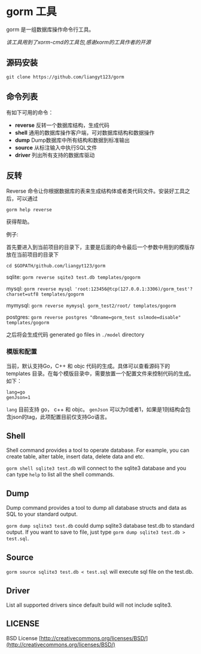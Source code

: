 # gorm 工具

gorm 是一组数据库操作命令行工具。 

*该工具用到了xorm-cmd的工具包,感谢xorm的工具作者的开源*

## 源码安装

`git clone https://github.com/liangyt123/gorm`

## 命令列表

有如下可用的命令：

* **reverse**     反转一个数据库结构，生成代码
* **shell**       通用的数据库操作客户端，可对数据库结构和数据操作
* **dump**        Dump数据库中所有结构和数据到标准输出
* **source**      从标注输入中执行SQL文件
* **driver**      列出所有支持的数据库驱动

## 反转

Reverse 命令让你根据数据库的表来生成结构体或者类代码文件。安装好工具之后，可以通过

`gorm help reverse`

获得帮助。

例子:

首先要进入到当前项目的目录下，主要是后面的命令最后一个参数中用到的模版存放在当前项目的目录下

`cd $GOPATH/github.com/liangyt123/gorm`

sqlite:
`gorm reverse sqite3 test.db templates/gogorm`

mysql:
`gorm reverse mysql 'root:123456@tcp(127.0.0.1:3306)/gorm_test'?charset=utf8 templates/gogorm`

mymysql:
`gorm reverse mymysql gorm_test2/root/ templates/gogorm`

postgres:
`gorm reverse postgres "dbname=gorm_test sslmode=disable" templates/gogorm`

之后将会生成代码 generated go files in `./model` directory

### 模版和配置

当前，默认支持Go，C++ 和 objc 代码的生成。具体可以查看源码下的 templates 目录。在每个模版目录中，需要放置一个配置文件来控制代码的生成。如下：

```
lang=go
genJson=1
```

`lang` 目前支持 go， c++ 和 objc。
`genJson` 可以为0或者1，如果是1则结构会包含json的tag，此项配置目前仅支持Go语言。

## Shell

Shell command provides a tool to operate database. For example, you can create table, alter table, insert data, delete data and etc.

`gorm shell sqlite3 test.db` will connect to the sqlite3 database and you can type `help` to list all the shell commands.

## Dump

Dump command provides a tool to dump all database structs and data as SQL to your standard output.

`gorm dump sqlite3 test.db` could dump sqlite3 database test.db to standard output. If you want to save to file, just
type `gorm dump sqlite3 test.db > test.sql`.

## Source

`gorm source sqlite3 test.db < test.sql` will execute sql file on the test.db.

## Driver

List all supported drivers since default build will not include sqlite3.

## LICENSE

 BSD License
 [http://creativecommons.org/licenses/BSD/](http://creativecommons.org/licenses/BSD/)
